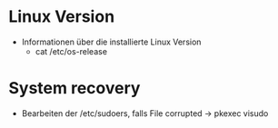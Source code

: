 # Linux Version

  + Informationen über die installierte Linux Version
    + cat /etc/os-release

# System recovery

  + Bearbeiten der /etc/sudoers, falls File corrupted -> pkexec visudo

